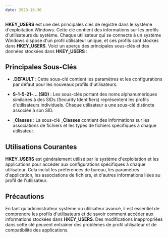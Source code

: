 ```yaml
---
date: 2023-10-30
---
```


**HKEY_USERS** est une des principales clés de registre dans le système d'exploitation Windows. Cette clé contient des informations sur les profils d'utilisateurs du système. Chaque utilisateur qui se connecte à un système Windows dispose d'un profil utilisateur unique, et ces profils sont stockés dans **HKEY_USERS**. Voici un aperçu des principales sous-clés et des données stockées dans **HKEY_USERS** :

## Principales Sous-Clés

- **.DEFAULT** : Cette sous-clé contient les paramètres et les configurations par défaut pour les nouveaux profils d'utilisateurs.

- **S-1-5-21-... (SID)** : Les sous-clés portant des noms alphanumériques similaires à des SIDs (Security Identifiers) représentent les profils d'utilisateurs individuels. Chaque utilisateur a une sous-clé distincte associée à son SID.

- **_Classes** : La sous-clé **_Classes** contient des informations sur les associations de fichiers et les types de fichiers spécifiques à chaque utilisateur.

## Utilisations Courantes

**HKEY_USERS** est généralement utilisé par le système d'exploitation et les applications pour accéder aux configurations spécifiques à chaque utilisateur. Cela inclut les préférences de bureau, les paramètres d'application, les associations de fichiers, et d'autres informations liées au profil de l'utilisateur.

## Précautions

En tant qu'administrateur système ou utilisateur avancé, il est essentiel de comprendre les profils d'utilisateurs et de savoir comment accéder aux informations stockées dans **HKEY_USERS**. Des modifications inappropriées dans cette clé peuvent entraîner des problèmes de profil utilisateur et de compatibilité des applications.
